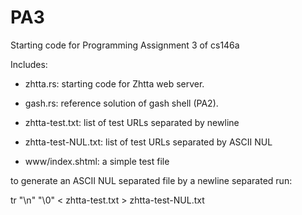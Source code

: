 PA3
===

Starting code for Programming Assignment 3 of cs146a

Includes:

- zhtta.rs: starting code for Zhtta web server.

- gash.rs: reference solution of gash shell (PA2).

- zhtta-test.txt: list of test URLs separated by newline

- zhtta-test-NUL.txt: list of test URLs separated by ASCII NUL

- www/index.shtml: a simple test file


to generate an ASCII NUL separated file by a newline separated run:

tr "\n" "\0" < zhtta-test.txt > zhtta-test-NUL.txt
